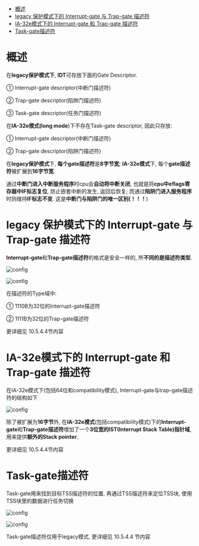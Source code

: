 
<!-- @import "[TOC]" {cmd="toc" depthFrom=1 depthTo=6 orderedList=false} -->

<!-- code_chunk_output -->

- [概述](#概述)
- [legacy 保护模式下的 Interrupt-gate 与 Trap-gate 描述符](#legacy-保护模式下的-interrupt-gate-与-trap-gate-描述符)
- [IA-32e模式下的 Interrupt-gate 和 Trap-gate 描述符](#ia-32e模式下的-interrupt-gate-和-trap-gate-描述符)
- [Task-gate描述符](#task-gate描述符)

<!-- /code_chunk_output -->

# 概述

在**legacy保护模式下**, **IDT**可存放下面的Gate Descriptor.

① Interrupt\-gate descriptor(中断门描述符)

② Trap\-gate descriptor(陷阱门描述符)

③ Task\-gate descriptor(任务门描述符)

在**IA\-32e模式(long mode**)下不存在Task\-gate descriptor, 因此只存放:

① Interrupt\-gate descriptor(中断门描述符)

② Trap\-gate descriptor(陷阱门描述符)

在**legacy保护模式**下, **每个gate描述符**是**8字节宽**; **IA\-32e模式**下, 每个**gate描述符**被扩展到**16字节宽**.

通过**中断门进入中断服务程序**时cpu会**自动将中断关闭**, 也就是将**cpu中eflags寄存器中IF标志复位**, 防止嵌套中断的发生, 返回后恢复; 而通过**陷阱门进入服务程序**时则维持**IF标志不变**.  这是**中断门与陷阱门的唯一区别(！！！**)

# legacy 保护模式下的 Interrupt-gate 与 Trap-gate 描述符

**Interrupt-gate**和**Trap\-gate描述符**的格式是安全一样的, 所**不同的是描述符类型**.

![config](./images/6.png)

![config](./images/9.png)

在描述符的Type域中:

① 1110B为32位的Interrupt\-gate描述符

② 1111B为32位的Trap\-gate描述符

更详细见 10.5.4.4节内容

# IA-32e模式下的 Interrupt-gate 和 Trap-gate 描述符

在IA\-32e模式下(包括64位和compatibility模式), Interrupt\-gate与trap\-gate描述符的结构如下

![config](./images/10.png)

除了被扩展为**16字节**外, 在**IA\-32e模式**(包括compatibility模式)下的**Interrupt\-gate**和**Trap\-gate描述符**增加了一个**3位宽的IST(Interrupt Stack Table)指针域**, 用来提供**额外的Stack pointer**.

更详细见 10.5.4.4节内容

# Task-gate描述符

Task\-gate用来找到目标TSS描述符的位置, 再通过TSS描述符来定位TSS块, 使用TSS块里的数据进行任务切换

![config](./images/11.png)

![config](./images/12.png)

Task\-gate描述符仅用于legacy模式, 更详细见 10.5.4.4 节内容